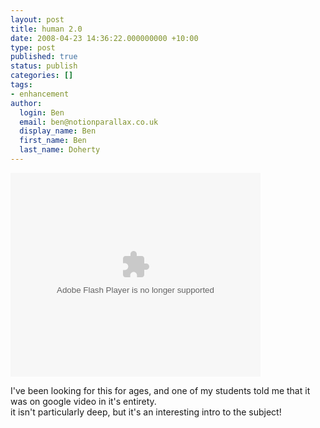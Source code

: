 ```yaml
---
layout: post
title: human 2.0
date: 2008-04-23 14:36:22.000000000 +10:00
type: post
published: true
status: publish
categories: []
tags:
- enhancement
author:
  login: Ben
  email: ben@notionparallax.co.uk
  display_name: Ben
  first_name: Ben
  last_name: Doherty
---
```

<p><embed src="http://video.google.com/googleplayer.swf?docid=2160815834239891699&amp;hl=en" id="VideoPlayback" style="width: 400px; height: 326px" type="application/x-shockwave-flash"></embed></p>
<p>I've been looking for this for ages, and one of my students told me that it was on google video in it's entirety.<br />
it isn't particularly deep, but it's an interesting intro to the subject!</p>
